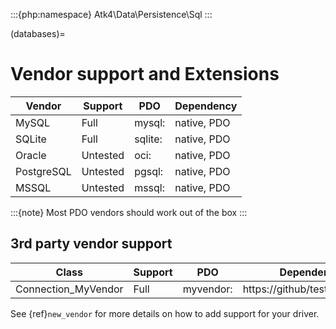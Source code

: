 :::{php:namespace} Atk4\Data\Persistence\Sql
:::

(databases)=

# Vendor support and Extensions

| Vendor     | Support  | PDO     | Dependency  |
| ---------- | -------- | ------- | ----------- |
| MySQL      | Full     | mysql:  | native, PDO |
| SQLite     | Full     | sqlite: | native, PDO |
| Oracle     | Untested | oci:    | native, PDO |
| PostgreSQL | Untested | pgsql:  | native, PDO |
| MSSQL      | Untested | mssql:  | native, PDO |

:::{note}
Most PDO vendors should work out of the box
:::

## 3rd party vendor support

| Class               | Support | PDO       | Dependency                   |
| ------------------- | ------- | --------- | ---------------------------- |
| Connection_MyVendor | Full    | myvendor: | https://github/test/myvendor |

See {ref}`new_vendor` for more details on how to add support for your driver.
